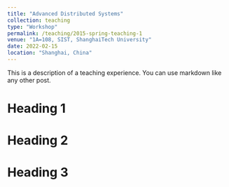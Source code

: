 ```yaml
---
title: "Advanced Distributed Systems"
collection: teaching
type: "Workshop"
permalink: /teaching/2015-spring-teaching-1
venue: "1A=108, SIST, ShanghaiTech University"
date: 2022-02-15
location: "Shanghai, China"
---
```


This is a description of a teaching experience. You can use markdown like any other post.

Heading 1
======

Heading 2
======

Heading 3
======
